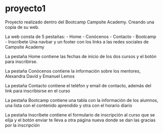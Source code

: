 # proyecto1
<p>
Proyecto realizado dentro del Bootcamp Campsite Academy.
Creando una copia de su web.</p>

<p> La web consta de 5 pestañas:
  - Home
  - Conócenos
  - Contacto
  - Bootcamp
  - Inscríbete
Una navbar y un footer con los links a las redes sociales de Campsite Academy</p>
  
<p> La pestaña Home contiene las fechas de inicio de los dos cursos y el botón para inscribirse.</p>
<p> La pestaña Conócenos contiene la información sobre los mentores, Alexandra David y Emanuel Lemos</p>
<p> La pestaña Contacto contiene el teléfon y email de contacto, además del link para inscribisrse en el curso</p>
<p> La pestaña Bootcamp contiene una tabla con la información de los alumnos, una lista con el contenido aprendido y otra con el horario diario</p>
<p> La pestaña Inscríbete contiene el formulario de inscripción al curso que se elija y el botón enviar te lleva a otra página nueva donde se dan las gracias por la inscripción</p>
